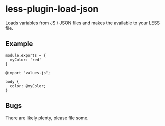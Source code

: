 # less-plugin-load-json

Loads variables from JS / JSON files and makes the available to your LESS file.

## Example

```
module.exports = {
  myColor: 'red'
}
```

```
@import "values.js";

body {
  color: @myColor;
}
```

## Bugs

There are likely plenty, please file some.
